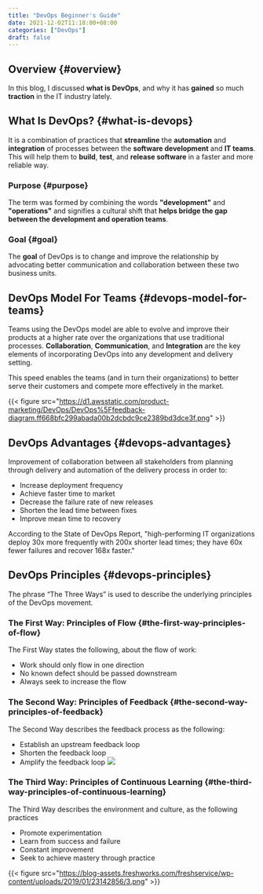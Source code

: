 ```yaml
---
title: "DevOps Beginner's Guide"
date: 2021-12-02T11:18:00+08:00
categories: ["DevOps"]
draft: false
---
```


## Overview {#overview}

In this blog, I discussed **what is DevOps**, and why it has **gained** so much **traction** in the IT industry lately.


## What Is DevOps? {#what-is-devops}

It is a combination of practices that **streamline** the **automation** and **integration** of processes between the **software development** and **IT teams**. This will help them to **build**, **test**, and **release software** in a faster and more reliable way.


### Purpose {#purpose}

The term was formed by combining the words **"development"** and **"operations"** and signifies a cultural shift that **helps bridge the gap between the development and operation teams**.


### Goal {#goal}

The **goal** of DevOps is to change and improve the relationship by advocating better communication and collaboration between these two business units.


## DevOps Model For Teams {#devops-model-for-teams}

Teams using the DevOps model are able to evolve and improve their products at a higher rate over the organizations that use traditional processes. **Collaboration**, **Communication**, and **Integration** are the key elements of incorporating DevOps into any development and delivery setting.

This speed enables the teams (and in turn their organizations) to better serve their customers and compete more effectively in the market.

{{< figure src="https://d1.awsstatic.com/product-marketing/DevOps/DevOps%5Ffeedback-diagram.ff668bfc299abada00b2dcbdc9ce2389bd3dce3f.png" >}}


## DevOps Advantages {#devops-advantages}

Improvement of collaboration between all stakeholders from planning through delivery and automation of the delivery process in order to:

-   Increase deployment frequency
-   Achieve faster time to market
-   Decrease the failure rate of new releases
-   Shorten the lead time between fixes
-   Improve mean time to recovery

According to the State of DevOps Report, "high-performing IT organizations deploy 30x more frequently with 200x shorter lead times; they have 60x fewer failures and recover 168x faster."


## DevOps Principles {#devops-principles}

The phrase “The Three Ways” is used to describe the underlying principles of the DevOps movement.


### The First Way: Principles of Flow {#the-first-way-principles-of-flow}

The First Way states the following, about the flow of work:

-   Work should only flow in one direction
-   No known defect should be passed downstream
-   Always seek to increase the flow


### The Second Way: Principles of Feedback {#the-second-way-principles-of-feedback}

The Second Way describes the feedback process as the following:

-   Establish an upstream feedback loop
-   Shorten the feedback loop
-   Amplify the feedback loop
    ![](https://blog-assets.freshworks.com/freshservice/wp-content/uploads/2019/01/23142830/2.png)


### The Third Way: Principles of Continuous Learning {#the-third-way-principles-of-continuous-learning}

The Third Way describes the environment and culture, as the following practices

-   Promote experimentation
-   Learn from success and failure
-   Constant improvement
-   Seek to achieve mastery through practice

{{< figure src="https://blog-assets.freshworks.com/freshservice/wp-content/uploads/2019/01/23142856/3.png" >}}
